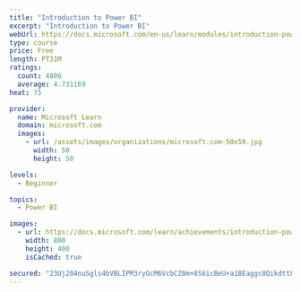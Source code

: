 ```yaml
---
title: "Introduction to Power BI"
excerpt: "Introduction to Power BI"
webUrl: https://docs.microsoft.com/en-us/learn/modules/introduction-power-bi/
type: course
price: Free
length: PT31M
ratings:
  count: 4806
  average: 4.731169
heat: 75

provider:
  name: Microsoft Learn
  domain: microsoft.com
  images:
    - url: /assets/images/organizations/microsoft.com-50x50.jpg
      width: 50
      height: 50

levels:
  - Beginner

topics:
  - Power BI

images:
  - url: https://docs.microsoft.com/learn/achievements/introduction-power-bi-social.png
    width: 800
    height: 400
    isCached: true

secured: "23Uj204nuSgls4bVBLIPM3ryGcM6VcbCZ0m+8S6icBeU+a1BEaggc8QikdttF55OaroBaCu5yAIZuspEPK83ldd6XNpr3oxeXVOc3AwP5XzwADy7MiTD4ZAJ5GDwAUZuEdVr/y21CMngg1/++ygLr4si2patUOZJOgLpxcDDtep/MofrbETAlu7ABhmQecZ4FDP+ZT9rP2DiDz+oNCfpIJOOYaxmRZN5D7iU8bs6pCKfbi/SPYJaabFQF7XV9u1inZgLSTS0SWMPdqkJSwfz2G/9fB0UO9WCQzlPiyZZqCjvTHx+QaB4TIVBbo5+us9Q4gT1TZL/60csdP+EGDlJIYyTP/sxSHoDB5D/2F5WL+cYl/xkYIeJFy9VvYkeQ8vQT6xAZ2P/vjK06EVlTqgm1OarxJl5RgR/6iNBA9kSlQs=;FyA7xraZ/EthPRGeBQVdEg=="
---
```


